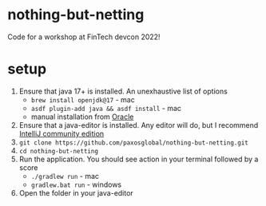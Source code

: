 # nothing-but-netting
Code for a workshop at FinTech devcon 2022!

# setup
1. Ensure that java 17+ is installed. An unexhaustive list of options
	- `brew install openjdk@17` - mac
	- `asdf plugin-add java && asdf install` - mac
	- manual installation from [Oracle](https://docs.oracle.com/en/java/javase/17/install/installation-jdk-microsoft-windows-platforms.html#GUID-3FDCE921-12B3-4CBB-AE43-2F9E6EBD0B09)
2. Ensure that a java-editor is installed. Any editor will do, but I recommend [IntelliJ community edition](https://www.jetbrains.com/idea/download/)
3. `git clone https://github.com/paxosglobal/nothing-but-netting.git`
4. `cd nothing-but-netting`
5. Run the application. You should see action in your terminal followed by a score
	- `./gradlew run` - mac
	- `gradlew.bat run` - windows
6. Open the folder in your java-editor
